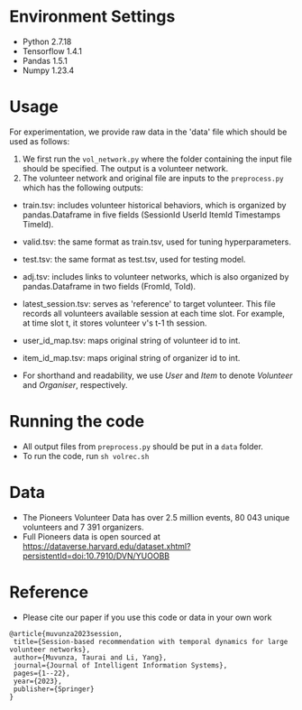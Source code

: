 # Environment Settings
- Python 2.7.18
- Tensorflow 1.4.1
- Pandas 1.5.1
- Numpy 1.23.4
 
 # Usage
 For experimentation, we provide raw data in the 'data' file which should be used as follows: 
 1. We first run the ```vol_network.py``` where the folder containing the input file should be specified. The output is a volunteer network.
 2. The volunteer network and original file are inputs to the ```preprocess.py``` which has the following outputs:
 
- train.tsv: includes volunteer historical behaviors, which is organized by pandas.Dataframe in five fields (SessionId UserId ItemId Timestamps TimeId).
- valid.tsv: the same format as train.tsv, used for tuning hyperparameters.
- test.tsv: the same format as test.tsv, used for testing model.
- adj.tsv: includes links to volunteer networks, which is also organized by pandas.Dataframe in two fields (FromId, ToId).
- latest_session.tsv: serves as 'reference' to target volunteer. This file records all volunteers available session at each time slot. For example, at time slot t, it stores volunteer v's t-1 th session.
- user_id_map.tsv: maps original string of volunteer id to int.
- item_id_map.tsv: maps original string of organizer id to int.

- For shorthand and readability, we use *User* and *Item* to denote *Volunteer* and *Organiser*, respectively.

# Running the code
- All output files from ```preprocess.py``` should be put in a ```data``` folder.
- To run the code, run ```sh volrec.sh```

# Data
- The Pioneers Volunteer Data has over 2.5 million events, 80 043 unique volunteers and 7 391 organizers.
- Full Pioneers data is open sourced at https://dataverse.harvard.edu/dataset.xhtml?persistentId=doi:10.7910/DVN/YUOOBB

# Reference
- Please cite our paper if you use this code or data in your own work
 ```
 @article{muvunza2023session,
  title={Session-based recommendation with temporal dynamics for large volunteer networks},
  author={Muvunza, Taurai and Li, Yang},
  journal={Journal of Intelligent Information Systems},
  pages={1--22},
  year={2023},
  publisher={Springer}
}
